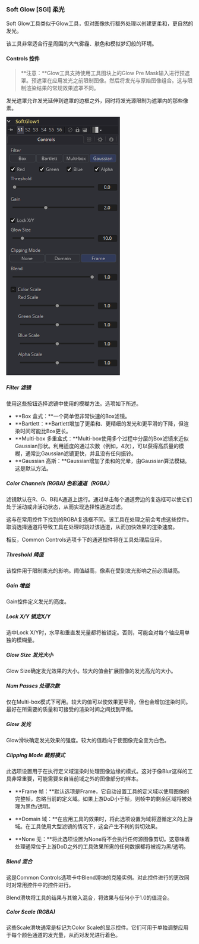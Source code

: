 ### Soft Glow [SGl] 柔光

Soft Glow工具类似于Glow工具，但对图像执行额外处理以创建更柔和，更自然的发光。

该工具非常适合行星周围的大气雾霾、肤色和模拟梦幻般的环境。

#### Controls 控件

> **注意：**Glow工具支持使用工具图块上的Glow Pre Mask输入进行预遮罩。预遮罩在应用发光之前限制图像。然后将发光与原始图像组合。这与限制渲染结果的常规效果遮罩不同。

发光遮罩允许发光延伸到遮罩的边框之外，同时将发光源限制为遮罩内的那些像素。

![SGl_Controls](images/SGl_Controls.png)

##### Filter 滤镜

使用这些按钮选择滤镜中使用的模糊方法。选项如下所述。

- **Box 盒式：**一个简单但非常快速的Box滤镜。
- **Bartlett：**Bartlett增加了更柔和、更精细的发光和更平滑的下降，但渲染时间可能比Box更长。
- **Multi-box 多重盒式：**Multi-box使用多个过程中分层的Box滤镜来近似Gaussian形状。利用适度的通过次数（例如，4次），可以获得高质量的模糊，通常比Gaussian滤镜更快，并且没有任何振铃。
- **Gaussian 高斯：**Gaussian增加了柔和的光晕，由Gaussian算法模糊。这是默认方法。

##### Color Channels (RGBA) 色彩通道（RGBA）

滤镜默认在R、G、B和A通道上运行。通过单击每个通道旁边的复选框可以使它们处于活动或非活动状态，从而实现选择性通道过滤。

这与在常用控件下找到的RGBA复选框不同。该工具在处理之前会考虑这些控件。取消选择通道将导致工具在处理时跳过该通道，从而加快效果的渲染速度。

相反，Common Controls选项卡下的通道控件将在工具处理后应用。

##### Threshold 阈值

该控件用于限制柔光的影响。阈值越高，像素在受到发光影响之前必须越亮。

##### Gain 增益

Gain控件定义发光的亮度。

##### Lock X/Y 锁定X/Y

选中Lock X/Y时，水平和垂直发光量都将被锁定。否则，可能会对每个轴应用单独的模糊量。

##### Glow Size 发光大小

Glow Size确定发光效果的大小。较大的值会扩展图像的发光高光的大小。

##### Num Passes 处理次数

仅在Multi-box模式下可用。较大的值可以使效果更平滑，但也会增加渲染时间。最好在所需要的质量和可接受的渲染时间之间找到平衡。

##### Glow 发光

Glow滑块确定发光效果的强度。较大的值趋向于使图像完全变为白色。

##### Clipping Mode 裁剪模式

此选项设置用于在执行定义域渲染时处理图像边缘的模式。这对于像Blur这样的工具非常重要，可能需要来自当前域之外的图像部分的样本。

- **Frame 帧：**默认选项是Frame，它自动设置工具的定义域以使用图像的完整帧，忽略当前的定义域。如果上游DoD小于帧，则帧中的剩余区域将被处理为黑色/透明。

- **Domain 域：**在应用工具的效果时，将此选项设置为域将遵循定义的上游域。在工具使用大型滤镜的情况下，这会产生不利的剪切效果。

- **None 无：**将此选项设置为None将不会执行任何源图像剪切。这意味着处理通常位于上游DoD之外的工具效果所需的任何数据都将被视为黑/透明。

##### Blend 混合

这是Common Controls选项卡中Blend滑块的克隆实例。对此控件进行的更改同时对常用控件中的控件进行。

Blend滑块将工具的结果与其输入混合，将效果与任何小于1.0的值混合。

##### Color Scale (RGBA)

这些Scale滑块通常是标记为Color Scale的显示控件。它们可用于单独调整应用于每个颜色通道的发光量，从而对发光进行着色。